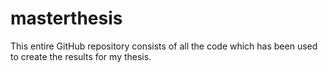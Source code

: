# masterthesis
This entire GitHub repository consists of all the code which has been used to create the results for my thesis.
